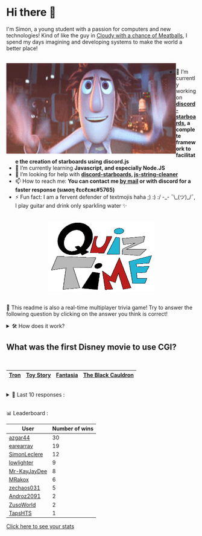 # Hi there 👋

I'm Simon, a young student with a passion for computers and new technologies!
Kind of like the guy in [Cloudy with a chance of Meatballs](https://www.youtube.com/watch?v=dQw4w9WgXcQ), I spend my days imagining and developing systems to make the world a better place!

<br>

<img width="450" height="240" src="./assets/cloudyWithAChanceOfMeatBalls.gif" align=left>

- 🔭 I’m currently working on **[discord-starboards](https://github.com/SimonLeclere/discord-starboards), a complete framework to facilitate the creation of starboards using discord.js**
- 🌱 I’m currently learning **Javascript, and especially Node.JS**
- 🤔 I’m looking for help with **[discord-starboards](https://github.com/SimonLeclere/discord-starboards), [js-string-cleaner](https://github.com/SimonLeclere/Js-String-Cleaner)**
- 📫 How to reach me: **You can contact me [by mail](mailto:simon-leclere@orange.fr) or with discord for a faster response (sιмση ℓεcℓεяε#5765)**
- ⚡ Fun fact: I am a fervent defender of textmojis haha ;) :) :/ -\_- ¯\\\_(ツ)\_/¯, I play guitar and drink only sparkling water ✨

<br>

<center><img width="280" height="187" src="./assets/quizTime.gif"></center>

<br>

🎲 This readme is also a real-time multiplayer trivia game! Try to answer the following question by clicking on the answer you think is correct!
<details>
  <summary>🛠️ How does it work?</summary>
  Each answer is a link to a pre-filled issue. When you press "Submit new issue", it triggers a Github action workflow that compares your answer with the correct answer, finds a new question and updates the readme.md file. Not bad huh?! This whole process only takes about 20 seconds!
</details>

## What was the first Disney movie to use CGI?

<br>

| [Tron](https://github.com/SimonLeclere/SimonLeclere/issues/new?title=quiz%7C2286%7CTron&body=Just%20click%20'Submit%20new%20issue'.) | [Toy Story](https://github.com/SimonLeclere/SimonLeclere/issues/new?title=quiz%7C2286%7CToy%20Story&body=Just%20click%20'Submit%20new%20issue'.) | [Fantasia](https://github.com/SimonLeclere/SimonLeclere/issues/new?title=quiz%7C2286%7CFantasia&body=Just%20click%20'Submit%20new%20issue'.) | [The Black Cauldron](https://github.com/SimonLeclere/SimonLeclere/issues/new?title=quiz%7C2286%7CThe%20Black%20Cauldron&body=Just%20click%20'Submit%20new%20issue'.) |
| - | - | - | - | 

<br>

<details>
  <summary>📒 Last 10 responses :</summary>

- **ZusoWorld** answered **Sioux** to `What Native American tribe did chief Crazy Horse lead?` (Good answer)
- **ZusoWorld** answered **Mini-Me** to `In the movie 'Austin Powers: The Spy Who Shagged Me' what is the name of Dr. Evil's diminitive clone?` (Good answer)
- **SimonLeclere** answered **True** to `In the original Star Wars trilogy, David Prowse was the actor who physically portrayed Darth Vader.` (Good answer)
- **Androz2091** answered **Fendi** to `Which of these is an Italian Design firm?` (Good answer)
- **azgar44** answered **Sydney** to `Which of the following is NOT a capital city?` (Good answer)
- **azgar44** answered **December 8, 1941** to `When did the United States formally declare war on Japan, entering World War II?` (Good answer)
- **azgar44** answered **Colophon** to `The part of a book disclosing its publication info is known as what?` (Good answer)
- **azgar44** answered **Strawberry** to `Botanically speaking, which of these fruits is NOT a berry?` (Good answer)
- **azgar44** answered **March 9, 2017** to `When was the video game "P.A.M.E.L.A." released on Steam?` (Good answer)
- **azgar44** answered **visa** to `Which of the following must be obtained by foreigners wishing to permanently reside in the US?` (Good answer)

</details>

<br>

📊 Leaderboard :

| User | Number of wins |
|-|-|
| [azgar44](https://github.com/azgar44) | 30 |
| [earearray](https://github.com/earearray) | 19 |
| [SimonLeclere](https://github.com/SimonLeclere) | 12 |
| [lowlighter](https://github.com/lowlighter) | 9 |
| [Mr-KayJayDee](https://github.com/Mr-KayJayDee) | 8 |
| [MRakox](https://github.com/MRakox) | 6 |
| [zechaos031](https://github.com/zechaos031) | 5 |
| [Androz2091](https://github.com/Androz2091) | 2 |
| [ZusoWorld](https://github.com/ZusoWorld) | 2 |
| [TapsHTS](https://github.com/TapsHTS) | 1 |

[Click here to see your stats](https://github.com/SimonLeclere/SimonLeclere/issues/new?title=MyStats&body=Just%20click%20%27Submit%20new%20issue%27.)
